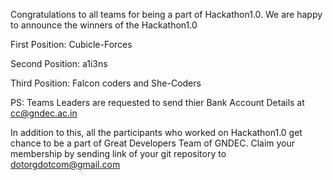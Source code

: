 Congratulations to all teams for being a part of Hackathon1.0. We are happy to announce the winners of the Hackathon1.0

First Position: Cubicle-Forces

Second Position: a1i3ns

Third Position: Falcon coders and She-Coders


PS: Teams Leaders are requested to send thier Bank Account Details at cc@gndec.ac.in

In addition to this, all the participants who worked on Hackathon1.0 get chance to be a part of Great Developers Team of GNDEC. Claim your membership by sending link of your git repository to dotorgdotcom@gmail.com 

